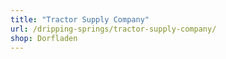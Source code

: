 ```yaml
---
title: "Tractor Supply Company"
url: /dripping-springs/tractor-supply-company/
shop: Dorfladen
---
```

